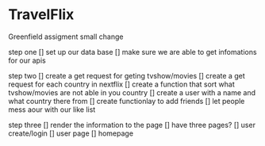 # TravelFlix

Greenfield assigment
small change

step one
[] set up our data base
[] make sure we are able to get infomations for our apis

step two
[] create a get request for geting  tvshow/movies
[] create a get request for each country in nextflix
[] create a function that sort what tvshow/movies are not able in you country
[] create a user with a name and what country there from
[] create functionlay to add friends
[] let people mess aour with our like list

step three
[] render the information to the page
[] have three pages?
  [] user create/login
  [] user page
  [] homepage
